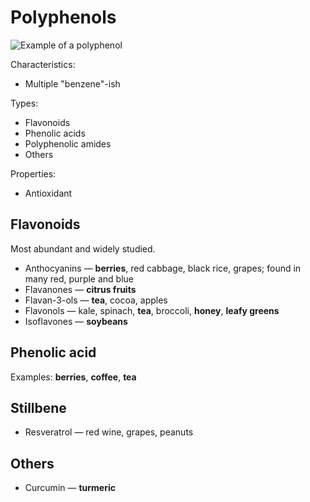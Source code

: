 # Polyphenols

![Example of a polyphenol](https://upload.wikimedia.org/wikipedia/commons/thumb/6/65/Tannic_acid.svg/580px-Tannic_acid.svg.png)

Characteristics:
* Multiple "benzene"-ish

Types:
* Flavonoids
* Phenolic acids
* Polyphenolic amides
* Others 

Properties:
* Antioxidant

## Flavonoids

Most abundant and widely studied. 

* Anthocyanins — **berries**, red cabbage, black rice, grapes; found in many red, purple and blue
* Flavanones — **citrus fruits**
* Flavan-3-ols — **tea**, cocoa, apples
* Flavonols — kale, spinach, **tea**, broccoli, **honey**, **leafy greens**
* Isoflavones — **soybeans**

## Phenolic acid

Examples: **berries**, **coffee**, **tea**

## Stillbene

* Resveratrol  — red wine, grapes, peanuts

## Others

* Curcumin — **turmeric**

